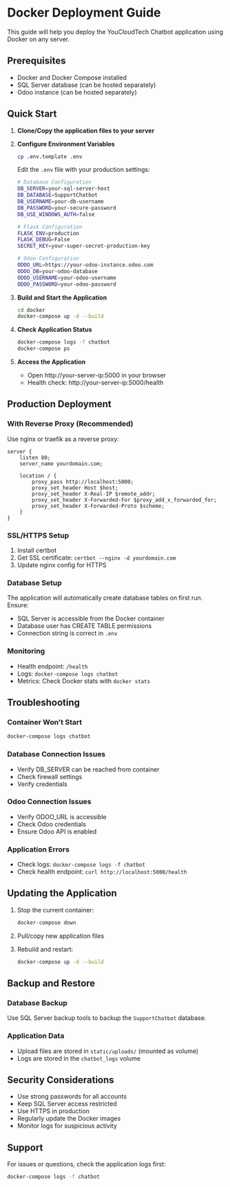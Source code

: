 # Docker Deployment Guide

This guide will help you deploy the YouCloudTech Chatbot application using Docker on any server.

## Prerequisites

- Docker and Docker Compose installed
- SQL Server database (can be hosted separately)
- Odoo instance (can be hosted separately)

## Quick Start

1. **Clone/Copy the application files to your server**

2. **Configure Environment Variables**

   ```bash
   cp .env.template .env
   ```

   Edit the `.env` file with your production settings:

   ```bash
   # Database Configuration
   DB_SERVER=your-sql-server-host
   DB_DATABASE=SupportChatbot
   DB_USERNAME=your-db-username
   DB_PASSWORD=your-secure-password
   DB_USE_WINDOWS_AUTH=false

   # Flask Configuration
   FLASK_ENV=production
   FLASK_DEBUG=False
   SECRET_KEY=your-super-secret-production-key

   # Odoo Configuration
   ODOO_URL=https://your-odoo-instance.odoo.com
   ODOO_DB=your-odoo-database
   ODOO_USERNAME=your-odoo-username
   ODOO_PASSWORD=your-odoo-password
   ```

3. **Build and Start the Application**

   ```bash
   cd docker
   docker-compose up -d --build
   ```

4. **Check Application Status**

   ```bash
   docker-compose logs -f chatbot
   docker-compose ps
   ```

5. **Access the Application**
   - Open http://your-server-ip:5000 in your browser
   - Health check: http://your-server-ip:5000/health

## Production Deployment

### With Reverse Proxy (Recommended)

Use nginx or traefik as a reverse proxy:

```nginx
server {
    listen 80;
    server_name yourdomain.com;

    location / {
        proxy_pass http://localhost:5000;
        proxy_set_header Host $host;
        proxy_set_header X-Real-IP $remote_addr;
        proxy_set_header X-Forwarded-For $proxy_add_x_forwarded_for;
        proxy_set_header X-Forwarded-Proto $scheme;
    }
}
```

### SSL/HTTPS Setup

1. Install certbot
2. Get SSL certificate: `certbot --nginx -d yourdomain.com`
3. Update nginx config for HTTPS

### Database Setup

The application will automatically create database tables on first run. Ensure:

- SQL Server is accessible from the Docker container
- Database user has CREATE TABLE permissions
- Connection string is correct in `.env`

### Monitoring

- Health endpoint: `/health`
- Logs: `docker-compose logs chatbot`
- Metrics: Check Docker stats with `docker stats`

## Troubleshooting

### Container Won't Start

```bash
docker-compose logs chatbot
```

### Database Connection Issues

- Verify DB_SERVER can be reached from container
- Check firewall settings
- Verify credentials

### Odoo Connection Issues

- Verify ODOO_URL is accessible
- Check Odoo credentials
- Ensure Odoo API is enabled

### Application Errors

- Check logs: `docker-compose logs -f chatbot`
- Check health endpoint: `curl http://localhost:5000/health`

## Updating the Application

1. Stop the current container:

   ```bash
   docker-compose down
   ```

2. Pull/copy new application files

3. Rebuild and restart:
   ```bash
   docker-compose up -d --build
   ```

## Backup and Restore

### Database Backup

Use SQL Server backup tools to backup the `SupportChatbot` database.

### Application Data

- Upload files are stored in `static/uploads/` (mounted as volume)
- Logs are stored in the `chatbot_logs` volume

## Security Considerations

- Use strong passwords for all accounts
- Keep SQL Server access restricted
- Use HTTPS in production
- Regularly update the Docker images
- Monitor logs for suspicious activity

## Support

For issues or questions, check the application logs first:

```bash
docker-compose logs -f chatbot
```
